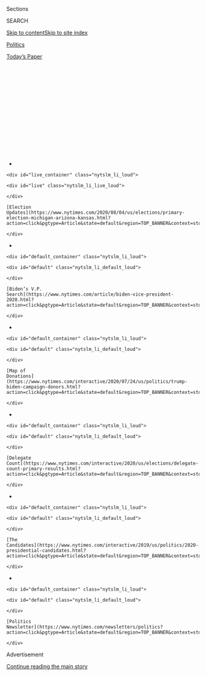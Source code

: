 <div id="app">

<div>

<div>

<div>

<div class="NYTAppHideMasthead css-1q2w90k e1suatyy0">

<div class="section css-ui9rw0 e1suatyy2">

<div class="css-eph4ug er09x8g0">

<div class="css-6n7j50">

</div>

<span class="css-1dv1kvn">Sections</span>

<div class="css-10488qs">

<span class="css-1dv1kvn">SEARCH</span>

</div>

[Skip to content](#site-content)[Skip to site
index](#site-index)

</div>

<div id="masthead-section-label" class="css-1wr3we4 eaxe0e00">

[Politics](https://www.nytimes.com/section/politics)

</div>

<div class="css-10698na e1huz5gh0">

</div>

</div>

<div id="masthead-bar-one" class="section hasLinks css-15hmgas e1csuq9d3">

<div class="css-uqyvli e1csuq9d0">

</div>

<div class="css-1uqjmks e1csuq9d1">

</div>

<div class="css-9e9ivx">

[](https://myaccount.nytimes.com/auth/login?response_type=cookie&client_id=vi)

</div>

<div class="css-1bvtpon e1csuq9d2">

[Today’s
Paper](https://www.nytimes.com/section/todayspaper)

</div>

</div>

</div>

</div>

<div data-aria-hidden="false">

<div id="site-content" data-role="main">

<div>

<div class="css-1aor85t" style="opacity:0.000000001;z-index:-1;visibility:hidden">

<div class="css-1hqnpie">

<div class="css-epjblv">

<span class="css-17xtcya">[Politics](/section/politics)</span><span class="css-x15j1o">|</span><span class="css-fwqvlz">Tammy
Duckworth Confronts Nativist Smears From Tucker
Carlson</span>

</div>

<div class="css-k008qs">

<div class="css-1iwv8en">

<span class="css-18z7m18"></span>

<div>

</div>

</div>

<span class="css-1n6z4y">https://nyti.ms/3iGlUWz</span>

<div class="css-1705lsu">

<div class="css-4xjgmj">

<div class="css-4skfbu" data-role="toolbar" data-aria-label="Social Media Share buttons, Save button, and Comments Panel with current comment count" data-testid="share-tools">

  - 
  - 
  - 
  - 
    
    <div class="css-6n7j50">
    
    </div>

  - 
  - 

</div>

</div>

</div>

</div>

</div>

</div>

<div id="NYT_TOP_BANNER_REGION" class="css-13pd83m">

<div>

<div id="styln-elections-notifications-menu" class="section interactive-content interactive-size-medium css-1edisqu">

<div class="css-17ih8de interactive-body">

<div class="nytslm_innerContainer" data-aria-live="polite">

<div class="nytslm_title">

</div>

  - 
    
    <div id="live_container" class="nytslm_li_loud">
    
    <div id="live" class="nytslm_li_live_loud">
    
    </div>
    
    [Election
    Updates](https://www.nytimes.com/2020/08/04/us/elections/primary-election-michigan-arizona-kansas.html?action=click&pgtype=Article&state=default&region=TOP_BANNER&context=storylines_menu)
    
    </div>

  - 
    
    <div id="default_container" class="nytslm_li_loud">
    
    <div id="default" class="nytslm_li_default_loud">
    
    </div>
    
    [Biden’s V.P.
    Search](https://www.nytimes.com/article/biden-vice-president-2020.html?action=click&pgtype=Article&state=default&region=TOP_BANNER&context=storylines_menu)
    
    </div>

  - 
    
    <div id="default_container" class="nytslm_li_loud">
    
    <div id="default" class="nytslm_li_default_loud">
    
    </div>
    
    [Map of
    Donations](https://www.nytimes.com/interactive/2020/07/24/us/politics/trump-biden-campaign-donors.html?action=click&pgtype=Article&state=default&region=TOP_BANNER&context=storylines_menu)
    
    </div>

  - 
    
    <div id="default_container" class="nytslm_li_loud">
    
    <div id="default" class="nytslm_li_default_loud">
    
    </div>
    
    [Delegate
    Count](https://www.nytimes.com/interactive/2020/us/elections/delegate-count-primary-results.html?action=click&pgtype=Article&state=default&region=TOP_BANNER&context=storylines_menu)
    
    </div>

  - 
    
    <div id="default_container" class="nytslm_li_loud">
    
    <div id="default" class="nytslm_li_default_loud">
    
    </div>
    
    [The
    Candidates](https://www.nytimes.com/interactive/2019/us/politics/2020-presidential-candidates.html?action=click&pgtype=Article&state=default&region=TOP_BANNER&context=storylines_menu)
    
    </div>

  - 
    
    <div id="default_container" class="nytslm_li_loud">
    
    <div id="default" class="nytslm_li_default_loud">
    
    </div>
    
    [Politics
    Newsletter](https://www.nytimes.com/newsletters/politics?action=click&pgtype=Article&state=default&region=TOP_BANNER&context=storylines_menu)
    
    </div>

</div>

</div>

</div>

</div>

</div>

<div id="top-wrapper" class="css-1sy8kpn">

<div id="top-slug" class="css-l9onyx">

Advertisement

</div>

[Continue reading the main
story](#after-top)

<div class="ad top-wrapper" style="text-align:center;height:100%;display:block;min-height:250px">

<div id="top" class="place-ad" data-position="top" data-size-key="top">

</div>

</div>

<div id="after-top">

</div>

</div>

<div>

<div id="sponsor-wrapper" class="css-1hyfx7x">

<div id="sponsor-slug" class="css-19vbshk">

Supported by

</div>

[Continue reading the main
story](#after-sponsor)

<div id="sponsor" class="ad sponsor-wrapper" style="text-align:center;height:100%;display:block">

</div>

<div id="after-sponsor">

</div>

</div>

<div class="css-186x18t">

</div>

<div class="css-1vkm6nb ehdk2mb0">

# Tammy Duckworth Confronts Nativist Smears From Tucker Carlson

</div>

Ms. Duckworth, an Illinois senator who is Thai-American and lost both
legs fighting in Iraq, has been the target of two nights of attacks from
the Fox News host; some were amplified by President Trump.

<div class="css-79elbk" data-testid="photoviewer-wrapper">

<div class="css-z3e15g" data-testid="photoviewer-wrapper-hidden">

</div>

<div class="css-1a48zt4 ehw59r15" data-testid="photoviewer-children">

![<span class="css-16f3y1r e13ogyst0" data-aria-hidden="true">Senator
Tammy Duckworth during a Juneteenth demonstration in Chicago last month.
She is seen as a potential running mate for Joseph R. Biden
Jr.</span><span class="css-cnj6d5 e1z0qqy90" itemprop="copyrightHolder"><span class="css-1ly73wi e1tej78p0">Credit...</span><span><span>Tannen
Maury/EPA, via
Shutterstock</span></span></span>](https://static01.nyt.com/images/2020/07/07/us/politics/07carlson-02/07carlson-02-articleLarge.jpg?quality=75&auto=webp&disable=upscale)

</div>

</div>

<div class="css-18e8msd">

<div class="css-vp77d3 epjyd6m0">

<div class="css-hus3qt ey68jwv0" data-aria-hidden="true">

[![Reid J.
Epstein](https://static01.nyt.com/images/2019/06/25/reader-center/author-reid-epstein/9e877853d8234217b58e5762253aa771-thumbLarge.png
"Reid J. Epstein")](https://www.nytimes.com/by/reid-j-epstein)

</div>

<div class="css-1baulvz">

By [<span class="css-1baulvz last-byline" itemprop="name">Reid J.
Epstein</span>](https://www.nytimes.com/by/reid-j-epstein)

</div>

</div>

  - 
    
    <div class="css-ld3wwf e16638kd2">
    
    Published July 8, 2020Updated July 11,
    2020
    
    </div>

  - 
    
    <div class="css-4xjgmj">
    
    <div class="css-pvvomx" data-role="toolbar" data-aria-label="Social Media Share buttons, Save button, and Comments Panel with current comment count" data-testid="share-tools">
    
      - 
      - 
      - 
      - 
        
        <div class="css-6n7j50">
        
        </div>
    
      - 
      - 
    
    </div>
    
    </div>

</div>

</div>

<div class="section meteredContent css-1r7ky0e" name="articleBody" itemprop="articleBody">

<div class="css-1fanzo5 StoryBodyCompanionColumn">

<div class="css-53u6y8">

[Senator Tammy
Duckworth](https://www.nytimes.com/2020/06/25/us/politics/tammy-duckworth-vice-president-joe-biden.html)
of Illinois, a Thai-American Democrat who lost both of her legs fighting
in the Iraq war and is now a potential vice-presidential nominee, was
targeted with nativist smears for the second night in a row on Tuesday
by Fox News’s Tucker Carlson.

Mr. Carlson, whose broadsides have been amplified on Twitter by
[President
Trump](https://www.nytimes.com/interactive/2020/us/elections/donald-trump.html),<span class="css-8l6xbc evw5hdy0">
</span>attacked Ms. Duckworth in his monologue for suggesting during a
Sunday interview on CNN’s “State of the Union” that it was worth
discussing the value of removing monuments of George Washington, the
nation’s slave-owning first president.

On Tuesday night Mr. Carlson labeled both Ms. Duckworth, [who was born
in Thailand to a Thai mother of Chinese descent and a white American
veteran
father](https://www.nytimes.com/2020/06/25/us/politics/tammy-duckworth-vice-president-joe-biden.html),
and the Somali-born Representative Ilhan Omar of Minnesota, “vandals”
who hate the United States because they have called attention to its
historical racism and inequities.

“There are many of us here who do like this country,” Mr. Carlson said,
as a graphic on the screen read, “We have to fight to preserve our
nation & heritage.”

</div>

</div>

<div class="css-1fanzo5 StoryBodyCompanionColumn">

<div class="css-53u6y8">

“We live here,” he said. Then, [adopting language used for a century by
those aiming to restrict the
country](https://www.nytimes.com/2020/04/10/sunday-review/coronavirus-asian-racism.html)
to people of Northern and Western European ancestry, he added: “We don’t
want to destroy it. We have every right to fight to preserve our nation
and our heritage and our
culture.

<div id="NYT_MAIN_CONTENT_1_REGION" class="css-9tf9ac">

<div>

<div id="styln-nfldraft-updates-block" class="section interactive-content interactive-size-medium css-1ftcdic">

<div class="css-17ih8de interactive-body">

<div id="styln-briefing-block" data-asset-id="">

<div class="briefing-block-header-section">

# [Latest Updates: 2020 Election](https://www.nytimes.com/2020/08/04/us/elections/primary-election-michigan-arizona-kansas.html?action=click&pgtype=Article&state=default&region=MAIN_CONTENT_1&context=storylines_live_updates)

<div class="briefing-block-ts">

Updated 2020-08-04T20:32:48.543Z

</div>

</div>

  - [Two G.O.P. Senate primaries offer — what else? — a test of loyalty
    to
    Trump.](https://www.nytimes.com/2020/08/04/us/elections/primary-election-michigan-arizona-kansas.html?action=click&pgtype=Article&state=default&region=MAIN_CONTENT_1&context=storylines_live_updates#link-3924dd44)
  - [President Trump is suddenly a big supporter of mail-in voting — in
    Florida.](https://www.nytimes.com/2020/08/04/us/elections/primary-election-michigan-arizona-kansas.html?action=click&pgtype=Article&state=default&region=MAIN_CONTENT_1&context=storylines_live_updates#link-32b39e33)
  - [Election experts warn Congress about widespread disenfranchisement
    of voters of color in
    November.](https://www.nytimes.com/2020/08/04/us/elections/primary-election-michigan-arizona-kansas.html?action=click&pgtype=Article&state=default&region=MAIN_CONTENT_1&context=storylines_live_updates#link-6d019753)

<div class="briefing-block-footer">

<div class="briefing-block-footer-meta">

[See more
updates](https://www.nytimes.com/2020/08/04/us/elections/primary-election-michigan-arizona-kansas.html?action=click&pgtype=Article&state=default&region=MAIN_CONTENT_1&context=storylines_live_updates)

</div>

</div>

</div>

</div>

</div>

</div>

</div>

“And when vandals like Tammy Duckworth and Ilhan Omar tell us that we’re
not allowed to question their patriotism, even as they scream about how
horrible America is, we have every right to laugh in their faces, and we
should,” Mr. Carlson said.

</div>

</div>

<div class="css-79elbk" data-testid="photoviewer-wrapper">

<div class="css-z3e15g" data-testid="photoviewer-wrapper-hidden">

</div>

<div class="css-1a48zt4 ehw59r15" data-testid="photoviewer-children">

![<span class="css-16f3y1r e13ogyst0" data-aria-hidden="true">The Fox
News host Tucker Carlson has drawn growing criticism even as his ratings
have remained
strong. </span><span class="css-cnj6d5 e1z0qqy90" itemprop="copyrightHolder"><span class="css-1ly73wi e1tej78p0">Credit...</span><span>Chip
Somodevilla/Getty
Images</span></span>](https://static01.nyt.com/images/2020/07/07/us/politics/07carlson-01/merlin_152789664_de42ac24-b3a6-4d32-8c6f-105d59cf555e-articleLarge.jpg?quality=75&auto=webp&disable=upscale)

</div>

</div>

<div class="css-1fanzo5 StoryBodyCompanionColumn">

<div class="css-53u6y8">

Mr. Carlson also called Ms. Duckworth a “moron” on Tuesday night, saying
that to people like her, “Washington is just some old white guy who
needs to be erased.”

He added: “Let’s tear down our statues, rename our capital city Sharpton
or Mandela and let the revolution continue. Tammy Duckworth is not a
child, at least not technically; she is a sitting United States
senator.”

</div>

</div>

<div class="css-1fanzo5 StoryBodyCompanionColumn">

<div class="css-53u6y8">

Ms. Duckworth’s ancestors served in the military as far back as the
American Revolution, a fact that is [supported by genealogical
records](https://www.propublica.org/article/the-dig-tammy-duckworths-family-has-served-in-the-military-for-centuries)
and that [she pointed out in a
tweet](https://twitter.com/TammyforIL/status/1280595475079598085)
responding to the Trump campaign, which had echoed Mr. Carlson’s attacks
in a statement.

“My family fought for our nation’s independence alongside George
Washington & I’m a proud member of
[@TodaysDAR](https://twitter.com/TodaysDAR),” she said, referring to the
Daughters of the American Revolution. She urged the president to “focus
on ending
[\#COVID19](https://twitter.com/hashtag/COVID19?src=hashtag_click) &
standing up to Putin instead of wasting time trying to distract people
from your failures.”

And VoteVets, the liberal veterans organization that has pushed for Mr.
Biden to choose Ms. Duckworth as his running mate, on Wednesday morning
[posted a video](https://www.youtube.com/watch?v=Rml8P9pXmXw) calling
Ms. Duckworth “tough as hell” and accusing Mr. Trump of being scared to
run against her.

“He sicced Tucker Carlson on a suicide mission to take her down,” the
video’s narrator says.

Mr. Carlson’s comments in recent months have drawn growing criticism
even as his ratings have remained strong — the best on his network in
June. Advertisers, under pressure to disassociate themselves from his
show, [have fled to other Fox News
programming](https://www.nytimes.com/2020/06/18/business/media/tucker-carlson-advertisers-ratings.html).

Nativist attacks on Democratic women of color in Congress are hardly new
for Mr. Carlson and Mr. Trump. Ms. Omar was one of four Democratic women
who were the target of “[send her
back](https://www.nytimes.com/2019/07/17/us/politics/trump-send-her-back-ilhan-omar.html)”
chants at a Trump rally in North Carolina nearly a year ago. She is
also, along with Representative Alexandria Ocasio-Cortez of New York,
featured in scores of Republican television ads and political mailers as
examples of what the party’s candidates are fighting against.

Former Vice President [Joseph R. Biden
Jr.](https://www.nytimes.com/interactive/2020/us/elections/joe-biden.html),
who is weighing adding Ms. Duckworth to his presidential ticket,
defended her during an online fund-raising event with her Tuesday night.

Apparently referring to Mr. Trump’s sharing the clip of Mr. Carlson’s
Monday night monologue, Mr. Biden said: “I can’t tell you how I felt
today when I heard the president of the United States, Donald Trump,
questioning your patriotism. I found it virtually disgusting,
sickening.”

</div>

</div>

<div class="css-1fanzo5 StoryBodyCompanionColumn">

<div class="css-53u6y8">

He added, “It’s a reflection of the depravity of what’s going on in the
White House right now.”

Ms. Duckworth did not address Mr. Carlson during the Biden fund-raiser,
but on Twitter on Monday night [she invited
him](https://twitter.com/SenDuckworth/status/1280313123887603712) to
“walk a mile in my legs and then tell me whether or not I love
America.”

</div>

</div>

<div>

</div>

</div>

<div>

</div>

<div>

</div>

<div id="NYT_BELOW_MAIN_CONTENT_REGION">

<div>

<div id="STLYN_guide_v1_STYLN_guide_a" class="section css-l08pwh interactive-content interactive-size-medium">

<div class="css-17ih8de interactive-body">

<div class="g-story g-freebird g-max-limit" data-preview-slug="styln-scroll-guide">

</div>

<div id="g-electionguide-id" class="g-electionguide">

<div class="g-electionguide-container">

<div class="g-electionguide-wrapper">

<div class="g-electionguide-logo">

</div>

# Our 2020 Election Guide

Updated Aug. 4, 2020

  - 
    
    -----
    
    ## The Latest
    
      - Five states are holding primary elections Tuesday, with voters
        in Arizona, Kansas, Michigan, Missouri and Washington State
        choosing nominees for Congress and local offices. [Follow live
        election updates
        here.](https://www.nytimes.com/2020/08/04/us/elections/primary-election-michigan-arizona-kansas.html?action=click&pgtype=Article&state=default&region=BELOW_MAIN_CONTENT&context=storylines_guide)

  - 
    
    -----
    
    ## Biden’s V.P. Search
    
      - [Here are 13
        women](https://www.nytimes.com/article/biden-vice-president-2020.html?action=click&pgtype=Article&state=default&region=BELOW_MAIN_CONTENT&context=storylines_guide)
        who have been under consideration to be Joe Biden’s running
        mate, and why each might be chosen — and might not be.

  - 
    
    -----
    
    ## Keep Up With Our Coverage
    
      - Get an
        [email](https://www.nytimes.com/newsletters/politics?action=click&pgtype=Article&state=default&region=BELOW_MAIN_CONTENT&context=storylines_guide)
        recapping the day’s news
    
    <!-- end list -->
    
      - Download our mobile app on
        [iOS](https://apps.apple.com/us/app/nytimes/id284862083?ls=1&mat_click_id=5c79ae7455014fd1bd66b5610c05b8f2-20191112-16948&referrer=mat_click_id%3D5c79ae7455014fd1bd66b5610c05b8f2-20191112-16948%26link_click_id%3D722930677036718082)
        and
        [Android](http://a.localytics.com/android?id=com.nytimes.android&referrer=utm_source%3Dother_nyt_mobile_web%26utm_medium%3DWeb%2520page%26utm_term%3DGeneral%2520Mobile%2520Page%26utm_campaign%3DNYT%2520Mobile%2520General%2520Page)
        and turn on Breaking News and Politics alerts

</div>

</div>

</div>

</div>

</div>

</div>

</div>

<div>

</div>

<div>

<div id="bottom-wrapper" class="css-1ede5it">

<div id="bottom-slug" class="css-l9onyx">

Advertisement

</div>

[Continue reading the main
story](#after-bottom)

<div id="bottom" class="ad bottom-wrapper" style="text-align:center;height:100%;display:block;min-height:90px">

</div>

<div id="after-bottom">

</div>

</div>

</div>

</div>

</div>

## Site Index

<div>

</div>

## Site Information Navigation

  - [© <span>2020</span> <span>The New York Times
    Company</span>](https://help.nytimes.com/hc/en-us/articles/115014792127-Copyright-notice)

<!-- end list -->

  - [NYTCo](https://www.nytco.com/)
  - [Contact
    Us](https://help.nytimes.com/hc/en-us/articles/115015385887-Contact-Us)
  - [Work with us](https://www.nytco.com/careers/)
  - [Advertise](https://nytmediakit.com/)
  - [T Brand Studio](http://www.tbrandstudio.com/)
  - [Your Ad
    Choices](https://www.nytimes.com/privacy/cookie-policy#how-do-i-manage-trackers)
  - [Privacy](https://www.nytimes.com/privacy)
  - [Terms of
    Service](https://help.nytimes.com/hc/en-us/articles/115014893428-Terms-of-service)
  - [Terms of
    Sale](https://help.nytimes.com/hc/en-us/articles/115014893968-Terms-of-sale)
  - [Site
    Map](https://spiderbites.nytimes.com)
  - [Help](https://help.nytimes.com/hc/en-us)
  - [Subscriptions](https://www.nytimes.com/subscription?campaignId=37WXW)

</div>

</div>

</div>

</div>
